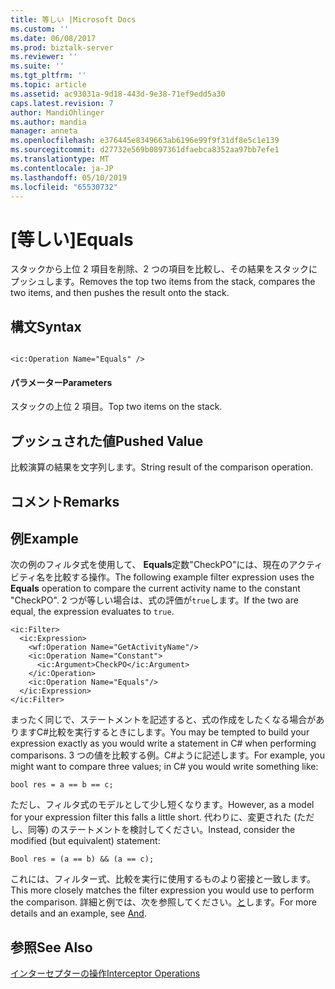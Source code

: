 ```yaml
---
title: 等しい |Microsoft Docs
ms.custom: ''
ms.date: 06/08/2017
ms.prod: biztalk-server
ms.reviewer: ''
ms.suite: ''
ms.tgt_pltfrm: ''
ms.topic: article
ms.assetid: ac93031a-9d18-443d-9e38-71ef9edd5a30
caps.latest.revision: 7
author: MandiOhlinger
ms.author: mandia
manager: anneta
ms.openlocfilehash: e376445e8349663ab6196e99f9f31df8e5c1e139
ms.sourcegitcommit: d27732e569b0897361dfaebca8352aa97bb7efe1
ms.translationtype: MT
ms.contentlocale: ja-JP
ms.lasthandoff: 05/10/2019
ms.locfileid: "65530732"
---
```

# <a name="equals"></a><span data-ttu-id="fe3f2-102">[等しい]</span><span class="sxs-lookup"><span data-stu-id="fe3f2-102">Equals</span></span>
<span data-ttu-id="fe3f2-103">スタックから上位 2 項目を削除、2 つの項目を比較し、その結果をスタックにプッシュします。</span><span class="sxs-lookup"><span data-stu-id="fe3f2-103">Removes the top two items from the stack, compares the two items, and then pushes the result onto the stack.</span></span>  
  
## <a name="syntax"></a><span data-ttu-id="fe3f2-104">構文</span><span class="sxs-lookup"><span data-stu-id="fe3f2-104">Syntax</span></span>  
  
```  
  
<ic:Operation Name="Equals" />  
```  
  
#### <a name="parameters"></a><span data-ttu-id="fe3f2-105">パラメーター</span><span class="sxs-lookup"><span data-stu-id="fe3f2-105">Parameters</span></span>  
 <span data-ttu-id="fe3f2-106">スタックの上位 2 項目。</span><span class="sxs-lookup"><span data-stu-id="fe3f2-106">Top two items on the stack.</span></span>  
  
## <a name="pushed-value"></a><span data-ttu-id="fe3f2-107">プッシュされた値</span><span class="sxs-lookup"><span data-stu-id="fe3f2-107">Pushed Value</span></span>  
 <span data-ttu-id="fe3f2-108">比較演算の結果を文字列します。</span><span class="sxs-lookup"><span data-stu-id="fe3f2-108">String result of the comparison operation.</span></span>  
  
## <a name="remarks"></a><span data-ttu-id="fe3f2-109">コメント</span><span class="sxs-lookup"><span data-stu-id="fe3f2-109">Remarks</span></span>  
  
## <a name="example"></a><span data-ttu-id="fe3f2-110">例</span><span class="sxs-lookup"><span data-stu-id="fe3f2-110">Example</span></span>  
 <span data-ttu-id="fe3f2-111">次の例のフィルタ式を使用して、 **Equals**定数"CheckPO"には、現在のアクティビティ名を比較する操作。</span><span class="sxs-lookup"><span data-stu-id="fe3f2-111">The following example filter expression uses the **Equals** operation to compare the current activity name to the constant "CheckPO".</span></span> <span data-ttu-id="fe3f2-112">2 つが等しい場合は、式の評価が`true`します。</span><span class="sxs-lookup"><span data-stu-id="fe3f2-112">If the two are equal, the expression evaluates to `true`.</span></span>  
  
```  
<ic:Filter>  
  <ic:Expression>  
    <wf:Operation Name="GetActivityName"/>  
    <ic:Operation Name="Constant">  
      <ic:Argument>CheckPO</ic:Argument>  
    </ic:Operation>  
    <ic:Operation Name="Equals"/>  
  </ic:Expression>  
</ic:Filter>  
```  
  
 <span data-ttu-id="fe3f2-113">まったく同じで、ステートメントを記述すると、式の作成をしたくなる場合がありますC#比較を実行するときにします。</span><span class="sxs-lookup"><span data-stu-id="fe3f2-113">You may be tempted to build your expression exactly as you would write a statement in C# when performing comparisons.</span></span> <span data-ttu-id="fe3f2-114">3 つの値を比較する例。C#ように記述します。</span><span class="sxs-lookup"><span data-stu-id="fe3f2-114">For example, you might want to compare three values; in C# you would write something like:</span></span>  
  
```  
bool res = a == b == c;  
```  
  
 <span data-ttu-id="fe3f2-115">ただし、フィルタ式のモデルとして少し短くなります。</span><span class="sxs-lookup"><span data-stu-id="fe3f2-115">However, as a model for your expression filter this falls a little short.</span></span> <span data-ttu-id="fe3f2-116">代わりに、変更された (ただし、同等) のステートメントを検討してください。</span><span class="sxs-lookup"><span data-stu-id="fe3f2-116">Instead, consider the modified (but equivalent) statement:</span></span>  
  
```  
Bool res = (a == b) && (a == c);  
```  
  
 <span data-ttu-id="fe3f2-117">これには、フィルター式、比較を実行に使用するものより密接と一致します。</span><span class="sxs-lookup"><span data-stu-id="fe3f2-117">This more closely matches the filter expression you would use to perform the comparison.</span></span> <span data-ttu-id="fe3f2-118">詳細と例では、次を参照してください。[と](../core/and.md)します。</span><span class="sxs-lookup"><span data-stu-id="fe3f2-118">For more details and an example, see [And](../core/and.md).</span></span>  
  
## <a name="see-also"></a><span data-ttu-id="fe3f2-119">参照</span><span class="sxs-lookup"><span data-stu-id="fe3f2-119">See Also</span></span>  
 [<span data-ttu-id="fe3f2-120">インターセプターの操作</span><span class="sxs-lookup"><span data-stu-id="fe3f2-120">Interceptor Operations</span></span>](../core/interceptor-operations.md)